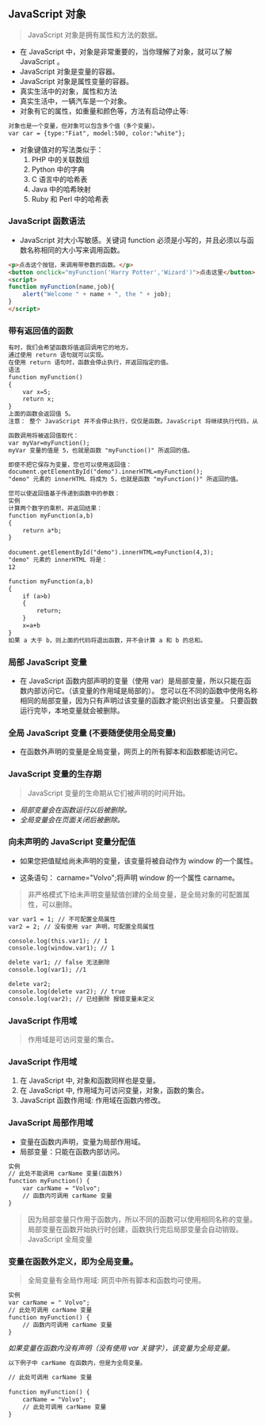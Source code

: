 ## JavaScript 对象
> JavaScript 对象是拥有属性和方法的数据。
- 在 JavaScript 中，对象是非常重要的，当你理解了对象，就可以了解 JavaScript 。
- 	JavaScript 对象是变量的容器。
- 	JavaScript 对象是属性变量的容器。
- 真实生活中的对象，属性和方法
- 真实生活中，一辆汽车是一个对象。
- 对象有它的属性，如重量和颜色等，方法有启动停止等:

```html
对象也是一个变量，但对象可以包含多个值（多个变量）。
var car = {type:"Fiat", model:500, color:"white"};
```
- 对象键值对的写法类似于：
    1. PHP 中的关联数组
    2. Python 中的字典
    3. C 语言中的哈希表
    4. Java 中的哈希映射
    5. Ruby 和 Perl 中的哈希表
### JavaScript 函数语法
- 	JavaScript 对大小写敏感。关键词 function 必须是小写的，并且必须以与函数名称相同的大小写来调用函数。
```html
<p>点击这个按钮，来调用带参数的函数。</p>
<button onclick="myFunction('Harry Potter','Wizard')">点击这里</button>
<script>
function myFunction(name,job){
    alert("Welcome " + name + ", the " + job);
}
</script>
```
### 带有返回值的函数
```html
有时，我们会希望函数将值返回调用它的地方。
通过使用 return 语句就可以实现。
在使用 return 语句时，函数会停止执行，并返回指定的值。
语法
function myFunction()
{
    var x=5;
    return x;
}
上面的函数会返回值 5。
注意： 整个 JavaScript 并不会停止执行，仅仅是函数。JavaScript 将继续执行代码，从调用函数的地方。

函数调用将被返回值取代：
var myVar=myFunction();
myVar 变量的值是 5，也就是函数 "myFunction()" 所返回的值。

即使不把它保存为变量，您也可以使用返回值：
document.getElementById("demo").innerHTML=myFunction();
"demo" 元素的 innerHTML 将成为 5，也就是函数 "myFunction()" 所返回的值。

您可以使返回值基于传递到函数中的参数：
实例
计算两个数字的乘积，并返回结果：
function myFunction(a,b)
{
    return a*b;
}
 
document.getElementById("demo").innerHTML=myFunction(4,3);
"demo" 元素的 innerHTML 将是：
12
```
```html
function myFunction(a,b)
{
    if (a>b)
    {
        return;
    }
    x=a+b
}
如果 a 大于 b，则上面的代码将退出函数，并不会计算 a 和 b 的总和。
```

### 局部 JavaScript 变量
- 在 JavaScript 函数内部声明的变量（使用 var）是局部变量，所以只能在函数内部访问它。（该变量的作用域是局部的）。
您可以在不同的函数中使用名称相同的局部变量，因为只有声明过该变量的函数才能识别出该变量。
只要函数运行完毕，本地变量就会被删除。

### 全局 JavaScript 变量    (不要随便使用全局变量)
- 在函数外声明的变量是全局变量，网页上的所有脚本和函数都能访问它。
### JavaScript 变量的生存期
> JavaScript 变量的生命期从它们被声明的时间开始。
- *局部变量会在函数运行以后被删除。*
- *全局变量会在页面关闭后被删除。*

### 向未声明的 JavaScript 变量分配值
- 如果您把值赋给尚未声明的变量，该变量将被自动作为 window 的一个属性。

- 这条语句：
carname="Volvo";将声明 window 的一个属性 carname。

> 非严格模式下给未声明变量赋值创建的全局变量，是全局对象的可配置属性，可以删除。
```html
var var1 = 1; // 不可配置全局属性
var2 = 2; // 没有使用 var 声明，可配置全局属性

console.log(this.var1); // 1
console.log(window.var1); // 1

delete var1; // false 无法删除
console.log(var1); //1

delete var2; 
console.log(delete var2); // true
console.log(var2); // 已经删除 报错变量未定义
```

### JavaScript 作用域
> 作用域是可访问变量的集合。
### JavaScript 作用域
1. 在 JavaScript 中, 对象和函数同样也是变量。
2. 在 JavaScript 中, 作用域为可访问变量，对象，函数的集合。
3. JavaScript 函数作用域: 作用域在函数内修改。
### JavaScript 局部作用域
- 变量在函数内声明，变量为局部作用域。
- 局部变量：只能在函数内部访问。
```html
实例
// 此处不能调用 carName 变量(函数外)
function myFunction() {
    var carName = "Volvo";
    // 函数内可调用 carName 变量
}
```
> 因为局部变量只作用于函数内，所以不同的函数可以使用相同名称的变量。
局部变量在函数开始执行时创建，函数执行完后局部变量会自动销毁。
JavaScript 全局变量
### 变量在函数外定义，即为全局变量。

> 全局变量有全局作用域: 网页中所有脚本和函数均可使用。 
```html
实例
var carName = " Volvo";
// 此处可调用 carName 变量
function myFunction() {
    // 函数内可调用 carName 变量
}
```

*如果变量在函数内没有声明（没有使用 var 关键字），该变量为全局变量。*
```html
以下例子中 carName 在函数内，但是为全局变量。

// 此处可调用 carName 变量
 
function myFunction() {
    carName = "Volvo";
    // 此处可调用 carName 变量
}
```

